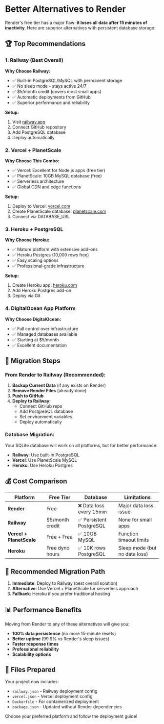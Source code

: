 # Better Alternatives to Render

Render's free tier has a major flaw: **it loses all data after 15 minutes of inactivity**. Here are superior alternatives with persistent database storage:

## 🏆 Top Recommendations

### 1. Railway (Best Overall)
**Why Choose Railway:**
- ✅ Built-in PostgreSQL/MySQL with permanent storage
- ✅ No sleep mode - stays active 24/7
- ✅ $5/month credit (covers most small apps)
- ✅ Automatic deployments from GitHub
- ✅ Superior performance and reliability

**Setup:**
1. Visit [railway.app](https://railway.app)
2. Connect GitHub repository
3. Add PostgreSQL database
4. Deploy automatically

### 2. Vercel + PlanetScale
**Why Choose This Combo:**
- ✅ Vercel: Excellent for Node.js apps (free tier)
- ✅ PlanetScale: 10GB MySQL database (free)
- ✅ Serverless architecture
- ✅ Global CDN and edge functions

**Setup:**
1. Deploy to Vercel: [vercel.com](https://vercel.com)
2. Create PlanetScale database: [planetscale.com](https://planetscale.com)
3. Connect via DATABASE_URL

### 3. Heroku + PostgreSQL
**Why Choose Heroku:**
- ✅ Mature platform with extensive add-ons
- ✅ Heroku Postgres (10,000 rows free)
- ✅ Easy scaling options
- ✅ Professional-grade infrastructure

**Setup:**
1. Create Heroku app: [heroku.com](https://heroku.com)
2. Add Heroku Postgres add-on
3. Deploy via Git

### 4. DigitalOcean App Platform
**Why Choose DigitalOcean:**
- ✅ Full control over infrastructure
- ✅ Managed databases available
- ✅ Starting at $5/month
- ✅ Excellent documentation

## 🔄 Migration Steps

### From Render to Railway (Recommended):

1. **Backup Current Data** (if any exists on Render)
2. **Remove Render Files** (already done)
3. **Push to GitHub**
4. **Deploy to Railway:**
   - Connect GitHub repo
   - Add PostgreSQL database
   - Set environment variables
   - Deploy automatically

### Database Migration:
Your SQLite database will work on all platforms, but for better performance:
- **Railway**: Use built-in PostgreSQL
- **Vercel**: Use PlanetScale MySQL
- **Heroku**: Use Heroku Postgres

## 💰 Cost Comparison

| Platform | Free Tier | Database | Limitations |
|----------|-----------|----------|-------------|
| **Render** | Free | ❌ Data loss every 15min | Major data loss issue |
| **Railway** | $5/month credit | ✅ Persistent PostgreSQL | None for small apps |
| **Vercel + PlanetScale** | Free + Free | ✅ 10GB MySQL | Function timeout limits |
| **Heroku** | Free dyno hours | ✅ 10K rows PostgreSQL | Sleep mode (but no data loss) |

## 🚀 Recommended Migration Path

1. **Immediate**: Deploy to Railway (best overall solution)
2. **Alternative**: Use Vercel + PlanetScale for serverless approach
3. **Fallback**: Heroku if you prefer traditional hosting

## 📊 Performance Benefits

Moving from Render to any of these alternatives will give you:
- **100% data persistence** (no more 15-minute resets)
- **Better uptime** (99.9% vs Render's sleep issues)
- **Faster response times**
- **Professional reliability**
- **Scalability options**

## 🔧 Files Prepared

Your project now includes:
- `railway.json` - Railway deployment config
- `vercel.json` - Vercel deployment config
- `Dockerfile` - For containerized deployment
- `package.json` - Updated without Render dependencies

Choose your preferred platform and follow the deployment guide!